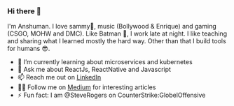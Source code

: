 ### Hi there 👋

I'm Anshuman. I love sammy🐶, music (Bollywood & Enrique) and gaming (CSGO, MOHW and DMC).
Like Batman 🦇, I work late at night. I like teaching and sharing what I learned mostly the hard way.
Other than that I build tools for humans 😎.

- 🌱 I’m currently learning about microservices and kubernetes
- 💬 Ask me about ReactJs, ReactNative and Javascript
- 📫 Reach me out on [LinkedIn](https://www.linkedin.com/in/itsanshuman/)
- ✍🏽  Follow me on [Medium](https://youngbatman.medium.com) for interesting articles
- ⚡ Fun fact: I am @SteveRogers on CounterStrike:GlobelOffensive

